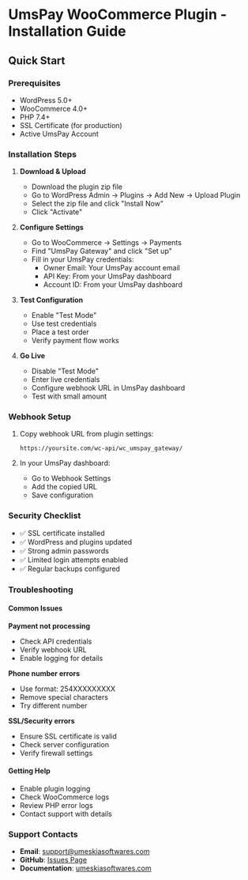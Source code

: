 # UmsPay WooCommerce Plugin - Installation Guide

## Quick Start

### Prerequisites
- WordPress 5.0+
- WooCommerce 4.0+
- PHP 7.4+
- SSL Certificate (for production)
- Active UmsPay Account

### Installation Steps

1. **Download & Upload**
   - Download the plugin zip file
   - Go to WordPress Admin → Plugins → Add New → Upload Plugin
   - Select the zip file and click "Install Now"
   - Click "Activate"

2. **Configure Settings**
   - Go to WooCommerce → Settings → Payments
   - Find "UmsPay Gateway" and click "Set up"
   - Fill in your UmsPay credentials:
     - Owner Email: Your UmsPay account email
     - API Key: From your UmsPay dashboard
     - Account ID: From your UmsPay dashboard

3. **Test Configuration**
   - Enable "Test Mode"
   - Use test credentials
   - Place a test order
   - Verify payment flow works

4. **Go Live**
   - Disable "Test Mode"
   - Enter live credentials
   - Configure webhook URL in UmsPay dashboard
   - Test with small amount

### Webhook Setup

1. Copy webhook URL from plugin settings:
   ```
   https://yoursite.com/wc-api/wc_umspay_gateway/
   ```

2. In your UmsPay dashboard:
   - Go to Webhook Settings
   - Add the copied URL
   - Save configuration

### Security Checklist

- ✅ SSL certificate installed
- ✅ WordPress and plugins updated
- ✅ Strong admin passwords
- ✅ Limited login attempts enabled
- ✅ Regular backups configured

### Troubleshooting

#### Common Issues

**Payment not processing**
- Check API credentials
- Verify webhook URL
- Enable logging for details

**Phone number errors**
- Use format: 254XXXXXXXXX
- Remove special characters
- Try different number

**SSL/Security errors**
- Ensure SSL certificate is valid
- Check server configuration
- Verify firewall settings

#### Getting Help

- Enable plugin logging
- Check WooCommerce logs
- Review PHP error logs
- Contact support with details

### Support Contacts

- **Email**: support@umeskiasoftwares.com
- **GitHub**: [Issues Page](https://github.com/UMESKIA-SOFTWARES/UmsPay-WooCommwece-Plugin/issues)
- **Documentation**: [umeskiasoftwares.com](https://umeskiasoftwares.com/)
